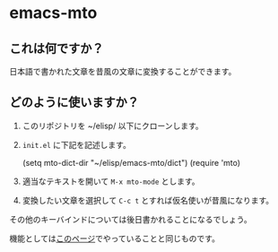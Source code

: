 # emacs-mto

## これは何ですか？
日本語で書かれた文章を昔風の文章に変換することができます。

## どのように使いますか？

1. このリポジトリを ~/elisp/ 以下にクローンします。
2. `init.el` に下記を記述します。

    (setq mto-dict-dir "~/elisp/emacs-mto/dict")
    (require 'mto)

3. 適当なテキストを開いて `M-x mto-mode` とします。
4. 変換したい文章を選択して `C-c t` とすれば仮名使いが昔風になります。

その他のキーバインドについては後日書かれることになるでしょう。

機能としては[このページ](http://nakinor.github.io/mto)でやっていることと同じものです。
